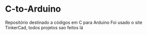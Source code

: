 # C-to-Arduino

Repositório destinado a códigos em C para Arduino
Foi usado o site TinkerCad, todos projetos sao feitos lá
